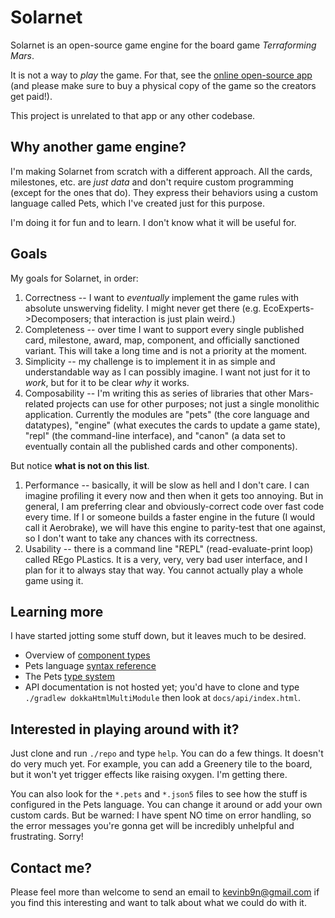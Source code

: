 # Solarnet

Solarnet is an open-source game engine for the board game *Terraforming Mars*.

It is not a way to *play* the game. For that, see the [online open-source app](http://terraforming-mars.herokuapp.com) (and please make sure to buy a physical copy of the game so the creators get paid!).

This project is unrelated to that app or any other codebase.

## Why another game engine?

I'm making Solarnet from scratch with a different approach. All the cards, milestones, etc. are *just data* and don't require custom programming (except for the ones that do). They express their behaviors using a custom language called Pets, which I've created just for this purpose.

I'm doing it for fun and to learn. I don't know what it will be useful for.

## Goals

My goals for Solarnet, in order:

1. Correctness -- I want to *eventually* implement the game rules with absolute unswerving fidelity. I might never get there (e.g. EcoExperts->Decomposers; that interaction is just plain weird.)
2. Completeness -- over time I want to support every single published card, milestone, award, map, component, and officially sanctioned variant. This will take a long time and is not a priority at the moment.
3. Simplicity -- my challenge is to implement it in as simple and understandable way as I can possibly imagine. I want not just for it to *work*, but for it to be clear *why* it works.
4. Composability -- I'm writing this as series of libraries that other Mars-related projects can use for other purposes; not just a single monolithic application. Currently the modules are "pets" (the core language and datatypes), "engine" (what executes the cards to update a game state), "repl" (the command-line interface), and "canon" (a data set to eventually contain all the published cards and other components).

But notice **what is not on this list**.

1. Performance -- basically, it will be slow as hell and I don't care. I can imagine profiling it every now and then when it gets too annoying. But in general, I am preferring clear and obviously-correct code over fast code every time. If I or someone builds a faster engine in the future (I would call it Aerobrake), we will have this engine to parity-test that one against, so I don't want to take any chances with its correctness.
2. Usability -- there is a command line "REPL" (read-evaluate-print loop) called REgo PLastics. It is a very, very, very bad user interface, and I plan for it to always stay that way. You cannot actually play a whole game using it.

## Learning more

I have started jotting some stuff down, but it leaves much to be desired.

* Overview of [component types](docs/component-types.md)
* Pets language [syntax reference](docs/syntax.md)
* The Pets [type system](docs/type-system.md)
* API documentation is not hosted yet; you'd have to clone and type `./gradlew dokkaHtmlMultiModule` then look at `docs/api/index.html`.

## Interested in playing around with it?

Just clone and run `./repo` and type `help`. You can do a few things. It doesn't do very much yet. For example, you can add a Greenery tile to the board, but it won't yet trigger effects like raising oxygen. I'm getting there.

You can also look for the `*.pets` and `*.json5` files to see how the stuff is configured in the Pets language. You can change it around or add your own custom cards. But be warned: I have spent NO time on error handling, so the error messages you're gonna get will be incredibly unhelpful and frustrating. Sorry!

## Contact me?

Please feel more than welcome to send an email to kevinb9n@gmail.com if you find this interesting and want to talk about what we could do with it. 
